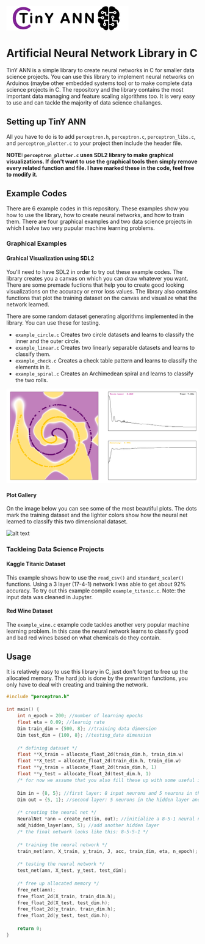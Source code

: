 ![alt text](https://github.com/Imetomi/TinY-ANN/blob/master/img/tinyann.png)

# Artificial Neural Network Library in C

TinY ANN is a simple library to create neural networks in C for smaller data science projects. You can use this library to implement neural networks on Arduinos (maybe other embedded systems too) or to make complete data science projects in C. The repository and the library contains the most important data managing and feature scaling algorithms too. It is very easy to use and can tackle the majority of data science challanges. 

## Setting up TinY ANN

All you have to do is to add `perceptron.h`, `perceptron.c`, `perceptron_libs.c`, and `perceptron_plotter.c` to your project then include the header file. 

**NOTE: `perceptron_plotter.c` uses SDL2 library to make graphical visualizations. If don't want to use the graphical tools then simply remove every related function and file. I have marked these in the code, feel free to modify it.**

## Example Codes

There are 6 example codes in this repository. These examples show you how to use the library, how to create neural networks, and how to train them. There are four graphical examples and two data science projects in which I solve two very pupular machine learning problems.

### Graphical Examples

#### Grahical Visualization using SDL2

You'll need to have SDL2 in order to try out these example codes. The library creates you a canvas on which you can draw whatever you want. There are some premade fuctions that help you to create good looking visualizations on the accuracy or error loss values. The library also contains functions that plot the training dataset on the canvas and visualize what the network learned.

There are some random dataset generating algorithms implemented in the library. You can use these for testing.

- `example_circle.c`	Creates two circle datasets and learns to classify the inner and the outer circle.
- `example_linear.c`	Creates two linearly separable datasets and learns to classify them.
- `example_check.c`		Creates a check table pattern and learns to classify the elements in it.
- `example_spiral.c`	Creates an Archimedean spiral and learns to classify the two rolls. 

![alt text](https://github.com/Imetomi/TinY-ANN/blob/master/img/plot.png)
	
#### Plot Gallery

On the image below you can see some of the most beautiful plots. The dots mark the training dataset and the lighter colors show how the neural net learned to classify this two dimensional dataset.

![alt text](https://github.com/Imetomi/TinY-ANN/blob/master/img/plot_gallery.png)

### Tackleing Data Science Projects

#### Kaggle Titanic Dataset

This example shows how to use the `read_csv()` and `standard_scaler()` functions. Using a 3 layer (17-4-1) network I was able to get about 92% accuracy. To try out this example compile `example_titanic.c`. Note: the input data was cleaned in Jupyter. 

#### Red Wine Dataset

The `example_wine.c` example code tackles another very popular machine learning problem. In this case the neural network learns to classify good and bad red wines based on what chemicals do they contain.

## Usage

It is relatively easy to use this library in C, just don't forget to free up the allocated memory. The hard job is done by the prewritten functions, you only have to deal with creating and training the network.


```C
#include "perceptron.h"

int main() {
	int n_epoch = 200; //number of learning epochs
	float eta = 0.09; //learnig rate
    Dim train_dim = {500, 8}; //training data dimension
    Dim test_dim = {100, 8}; //testing_data dimension

    /* defining dataset */
    float **X_train = allocate_float_2d(train_dim.h, train_dim.w)
    float **X_test = allocate_float_2d(train_dim.h, train_dim.w)
    float **y_train = allocate_float_2d(train_dim.h, 1)
    float **y_test = allocate_float_2d(test_dim.h, 1)
    /* for now we assume that you also fill these up with some useful information. */

	Dim in = {8, 5}; //first layer: 8 input neurons and 5 neurons in the hidden layer
    Dim out = {5, 1}; //second layer: 5 neurons in the hidden layer and 1 output neuron

    /* creating the neural net */
    NeuralNet *ann = create_net(in, out); //initialize a 8-5-1 neural network
    add_hidden_layer(ann, 5); //add another hidden layer
    /* the final network looks like this: 8-5-5-1 */

    /* training the neural network */
    train_net(ann, X_train, y_train, J, acc, train_dim, eta, n_epoch);

    /* testing the neural network */
    test_net(ann, X_test, y_test, test_dim);

    /* free up allocated memory */
    free_net(ann);
    free_float_2d(X_train, train_dim.h);
    free_float_2d(X_test, test_dim.h);
    free_float_2d(y_train, train_dim.h);
    free_float_2d(y_test, test_dim.h);

    return 0;
}
```